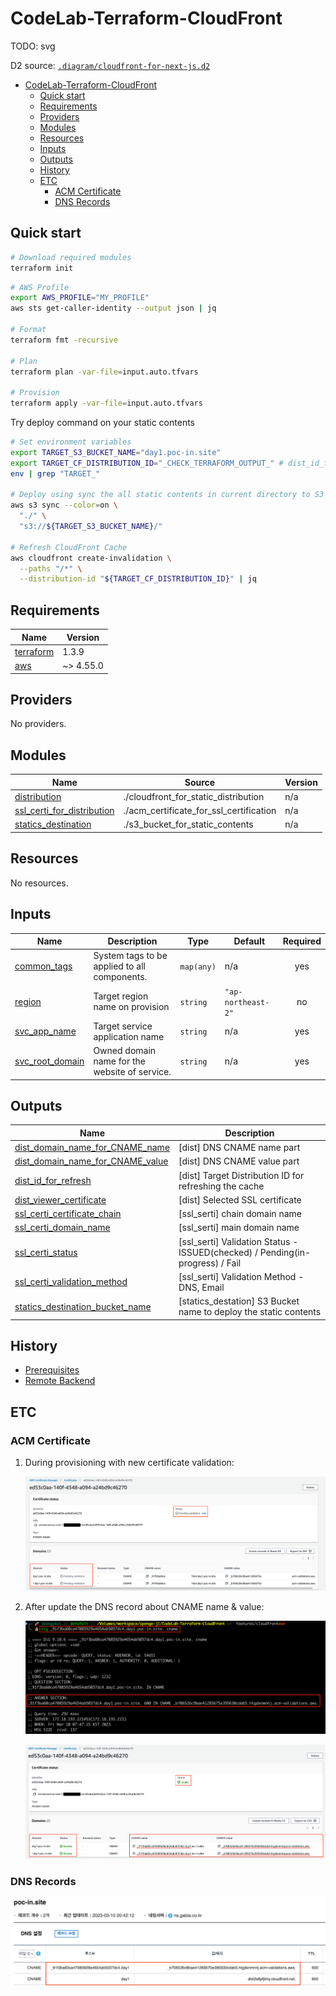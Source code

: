 # CodeLab-Terraform-CloudFront

TODO: svg

D2 source: [`.diagram/cloudfront-for-next-js.d2`](.diagram/cloudfront-for-next-js.d2)

- [CodeLab-Terraform-CloudFront](#codelab-terraform-cloudfront)
  - [Quick start](#quick-start)
  - [Requirements](#requirements)
  - [Providers](#providers)
  - [Modules](#modules)
  - [Resources](#resources)
  - [Inputs](#inputs)
  - [Outputs](#outputs)
  - [History](#history)
  - [ETC](#etc)
    - [ACM Certificate](#acm-certificate)
    - [DNS Records](#dns-records)

## Quick start

```bash
# Download required modules
terraform init
```

```bash
# AWS Profile
export AWS_PROFILE="MY_PROFILE"
aws sts get-caller-identity --output json | jq

# Format
terraform fmt -recursive

# Plan
terraform plan -var-file=input.auto.tfvars

# Provision
terraform apply -var-file=input.auto.tfvars
```

Try deploy command on your static contents

```bash
# Set environment variables
export TARGET_S3_BUCKET_NAME="day1.poc-in.site"
export TARGET_CF_DISTRIBUTION_ID="_CHECK_TERRAFORM_OUTPUT_" # dist_id_for_refresh
env | grep "TARGET_"

# Deploy using sync the all static contents in current directory to S3 bucket
aws s3 sync --color=on \
  "./" \
  "s3://${TARGET_S3_BUCKET_NAME}/"

# Refresh CloudFront Cache
aws cloudfront create-invalidation \
  --paths "/*" \
  --distribution-id "${TARGET_CF_DISTRIBUTION_ID}" | jq
```

<!-- BEGINNING OF PRE-COMMIT-TERRAFORM DOCS HOOK -->
## Requirements

| Name | Version |
|------|---------|
| <a name="requirement_terraform"></a> [terraform](#requirement\_terraform) | 1.3.9 |
| <a name="requirement_aws"></a> [aws](#requirement\_aws) | ~> 4.55.0 |

## Providers

No providers.

## Modules

| Name | Source | Version |
|------|--------|---------|
| <a name="module_distribution"></a> [distribution](#module\_distribution) | ./cloudfront_for_static_distribution | n/a |
| <a name="module_ssl_certi_for_distribution"></a> [ssl\_certi\_for\_distribution](#module\_ssl\_certi\_for\_distribution) | ./acm_certificate_for_ssl_certification | n/a |
| <a name="module_statics_destination"></a> [statics\_destination](#module\_statics\_destination) | ./s3_bucket_for_static_contents | n/a |

## Resources

No resources.

## Inputs

| Name | Description | Type | Default | Required |
|------|-------------|------|---------|:--------:|
| <a name="input_common_tags"></a> [common\_tags](#input\_common\_tags) | System tags to be applied to all components. | `map(any)` | n/a | yes |
| <a name="input_region"></a> [region](#input\_region) | Target region name on provision | `string` | `"ap-northeast-2"` | no |
| <a name="input_svc_app_name"></a> [svc\_app\_name](#input\_svc\_app\_name) | Target service application name | `string` | n/a | yes |
| <a name="input_svc_root_domain"></a> [svc\_root\_domain](#input\_svc\_root\_domain) | Owned domain name for the website of service. | `string` | n/a | yes |

## Outputs

| Name | Description |
|------|-------------|
| <a name="output_dist_domain_name_for_CNAME_name"></a> [dist\_domain\_name\_for\_CNAME\_name](#output\_dist\_domain\_name\_for\_CNAME\_name) | [dist] DNS CNAME name part |
| <a name="output_dist_domain_name_for_CNAME_value"></a> [dist\_domain\_name\_for\_CNAME\_value](#output\_dist\_domain\_name\_for\_CNAME\_value) | [dist] DNS CNAME value part |
| <a name="output_dist_id_for_refresh"></a> [dist\_id\_for\_refresh](#output\_dist\_id\_for\_refresh) | [dist] Target Distribution ID for refreshing the cache |
| <a name="output_dist_viewer_certificate"></a> [dist\_viewer\_certificate](#output\_dist\_viewer\_certificate) | [dist] Selected SSL certificate |
| <a name="output_ssl_certi_certificate_chain"></a> [ssl\_certi\_certificate\_chain](#output\_ssl\_certi\_certificate\_chain) | [ssl\_serti] chain domain name |
| <a name="output_ssl_certi_domain_name"></a> [ssl\_certi\_domain\_name](#output\_ssl\_certi\_domain\_name) | [ssl\_serti] main domain name |
| <a name="output_ssl_certi_status"></a> [ssl\_certi\_status](#output\_ssl\_certi\_status) | [ssl\_serti] Validation Status - ISSUED(checked) / Pending(in-progress) / Fail |
| <a name="output_ssl_certi_validation_method"></a> [ssl\_certi\_validation\_method](#output\_ssl\_certi\_validation\_method) | [ssl\_serti] Validation Method - DNS, Email |
| <a name="output_statics_destination_bucket_name"></a> [statics\_destination\_bucket\_name](#output\_statics\_destination\_bucket\_name) | [statics\_destation] S3 Bucket name to deploy the static contents |
<!-- END OF PRE-COMMIT-TERRAFORM DOCS HOOK -->

## History

- [Prerequisites](.setup-history/a-prerequisites.md#a-prerequisites)
- [Remote Backend](.setup-history/b-remote-backend.md#b-prepare-remote-backend)

## ETC

### ACM Certificate

1. During provisioning with new certificate validation:

    ![acm-certificate-pending](.setup-history/images/about-certificate/acm-certificate-pending.png)

2. After update the DNS record about CNAME name & value:

    ![acm-certificate-issued-dig](.setup-history/images/about-certificate/acm-certificate-issued-dig.png)

    ![acm-certificate-issued](.setup-history/images/about-certificate/acm-certificate-issued.png)

### DNS Records

![example-dns-record-setting](.setup-history/images/about-certificate/example-dns-record-setting.png)
